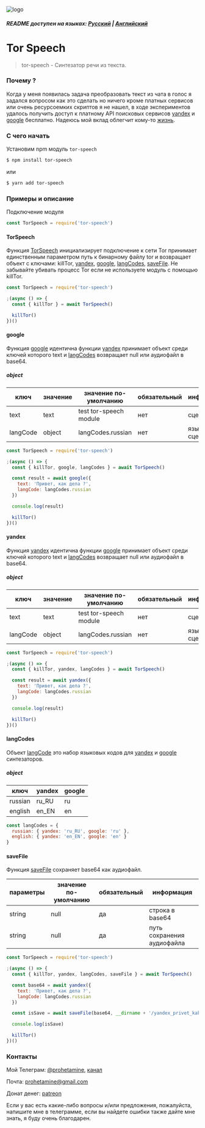 ![logo](https://github.com/prohetamine/tor-speech/blob/main/media/logo.png)

##### README доступен на языках: [Русский](https://github.com/prohetamine/tor-speech/blob/main/README/russian.md) | [Английский](https://github.com/prohetamine/tor-speech/blob/main/README.md)


# Tor Speech

> tor-speech - Синтезатор речи из текста.

### Почему ?
Когда у меня появилась задача преобразовать текст из чата в голос я задался вопросом как это сделать но ничего кроме платных сервисов или очень ресурсоемких скриптов я не нашел, в ходе экспериментов удалось получить доступ к платному API поисковых сервисов [yandex](https://yandex.ru) и [google](https://google.com) бесплатно. Надеюсь мой вклад облегчит кому-то [жизнь](https://www.patreon.com/prohetamine).

### С чего начать

Установим npm модуль  ```tor-speech```

```sh
$ npm install tor-speech
```

или

```sh
$ yarn add tor-speech
```

### Примеры и описание

Подключение модуля

```javascript
const TorSpeech = require('tor-speech')
```

#### <a name="torspeech">TorSpeech</a>

Функция [TorSpeech](#torspeech) инициализирует подключение к сети Tor принимает единственным параметром путь к бинарному файлу tor и возвращает объект с ключами: killTor, [yandex](#yandex), [google](#google), [langCodes](#langcodes), [saveFile](#savefile). Не забывайте убивать процесс Tor если не используете модуль с помощью killTor.

```javascript
const TorSpeech = require('tor-speech')

;(async () => {
  const { killTor } = await TorSpeech()

  killTor()
})()
```

#### <a name="google">google</a>

Функция [google](#google) идентична функции [yandex](#yandex) принимает объект среди ключей которого text и [langCodes](#langcodes) возвращает null или аудиофайл в base64.

##### object

| ключ | значение | значение по-умолчанию | обязательный | информация |
| ------ | ------ | ------ | ------ | ------ |
| text | text | test tor-speech module | нет | сценарий |
| langCode | object | langCodes.russian | нет | язык сценария |

```javascript
const TorSpeech = require('tor-speech')

;(async () => {
  const { killTor, google, langCodes } = await TorSpeech()

  const result = await google({
    text: 'Привет, как дела ?',
    langCode: langCodes.russian
  })

  console.log(result)

  killTor()
})()
```

#### <a name="yandex">yandex</a>

Функция [yandex](#yandex) идентична функции [google](#google) принимает объект среди ключей которого text и [langCodes](#langcodes) возвращает null или аудиофайл в base64.

##### object

| ключ | значение | значение по-умолчанию | обязательный | информация |
| ------ | ------ | ------ | ------ | ------ |
| text | text | test tor-speech module | нет | сценарий |
| langCode | object | langCodes.russian | нет | язык сценария |

```javascript
const TorSpeech = require('tor-speech')

;(async () => {
  const { killTor, yandex, langCodes } = await TorSpeech()

  const result = await yandex({
    text: 'Привет, как дела ?',
    langCode: langCodes.russian
  })

  console.log(result)

  killTor()
})()
```

#### <a name="langcodes">langCodes</a>

Объект [langCode](#langcodes) это набор языковых кодов для [yandex](#yandex) и [google](#google) синтезаторов.

##### object

| ключ | yandex | google |
| ------ | ------ | ------ |
| russian | ru_RU | ru |
| english | en_EN | en |

```javascript
const langCodes = {
  russian: { yandex: 'ru_RU', google: 'ru' },
  english: { yandex: 'en_EN', google: 'en' }
}
```

#### <a name="savefile">saveFile</a>

Функция [saveFile](#savefile) сохраняет base64 как аудиофайл.

| параметры | значение по-умолчанию | обязательный | информация |
| ------ | ------ | ------ | ------ |
| string | null | да | строка в base64 |
| string | null | да | путь сохранения аудиофайла |

```javascript
const TorSpeech = require('tor-speech')

;(async () => {
  const { killTor, yandex, langCodes, saveFile } = await TorSpeech()

  const base64 = await yandex({
    text: 'Привет, как дела ?',
    langCode: langCodes.russian
  })

  const isSave = await saveFile(base64, __dirname + '/yandex_privet_kak_dela_pizda.mp3')

  console.log(isSave)

  killTor()
})()
```

### Контакты

Мой Телеграм: [@prohetamine](https://t.me/prohetamine), [канал](https://t.me/prohetamines)

Почта: prohetamine@gmail.com

Донат денег: [patreon](https://www.patreon.com/prohetamine)

Если у вас есть какие-либо вопросы и/или предложения, пожалуйста, напишите мне в телеграмме, если вы найдете ошибки также дайте мне знать, я буду очень благодарен.
